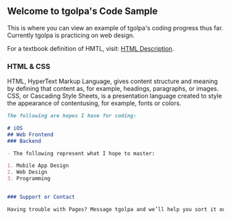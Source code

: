 ## Welcome to tgolpa's Code Sample

This is where you can view an example of tgolpa's coding progress thus far. Currently tgolpa is practicing on web design.

For a textbook definition of HMTL, visit: [HTML Description](https://en.wikipedia.org/wiki/HTML).

### HTML & CSS

HTML, HyperText Markup Language, gives content structure and meaning by defining that content as, for example, headings, paragraphs, or images. CSS, or Cascading Style Sheets, is a presentation language created to style the appearance of contentusing, for example, fonts or colors.

```markdown
The following are hopes I have for coding:

# iOS
## Web Frontend
### Backend

- The following represent what I hope to master:

1. Mobile App Design
2. Web Design
3. Programming


### Support or Contact

Having trouble with Pages? Message tgolpa and we’ll help you sort it out.
